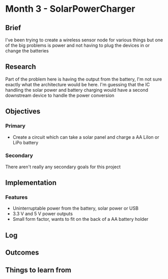 # Month 3 - SolarPowerCharger

## Brief

I've been trying to create a wireless sensor node for various things but one of the big problems is power and not having to plug the devices in or change the batteries

## Research

Part of the problem here is having the output from the battery, I'm not sure exactly what the architecture would be here. I'm guessing that the IC handling the solar power and battery charging would have a second downstream device to handle the power conversion

## Objectives

### Primary

* Create a circuit which can take a solar panel and charge a AA LiIon or LiPo battery

### Secondary

There aren't really any secondary goals for this project

## Implementation

### Features

* Uninterruptable power from the battery, solar power or USB
* 3.3 V and 5 V power outputs
* Small form factor, wants to fit on the back of a AA battery holder

## Log


## Outcomes


## Things to learn from 


